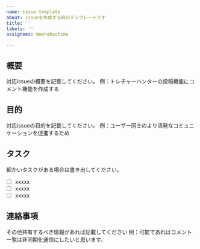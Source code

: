 ```yaml
---
name: issue template
about: issueを作成する時のテンプレートです
title: ''
labels: ''
assignees: moenakashima

---
```


## 概要
対応issueの概要を記載してください。
例：トレチャーハンターの投稿機能にコメント機能を作成する

## 目的
対応issueの目的を記載してください。
例：ユーザー同士のより活発なコミュニケーションを促進するため

## タスク
細かいタスクがある場合は書き出してください。
- [ ] xxxxx
- [ ] xxxxx
- [ ] xxxxx

## 連絡事項
その他共有するべき情報があれば記載してください
例：可能であればコメント一覧は非同期化通信にしたいと思います。
